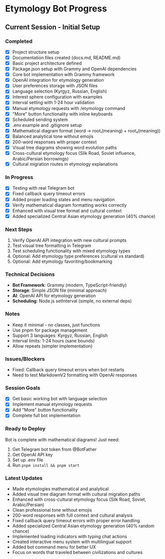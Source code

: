 # Etymology Bot Progress

## Current Session - Initial Setup

### Completed
- [x] Project structure setup
- [x] Documentation files created (docs.md, README.md)
- [x] Basic project architecture defined
- [x] Package.json setup with Grammy and OpenAI dependencies
- [x] Core bot implementation with Grammy framework
- [x] OpenAI integration for etymology generation
- [x] User preferences storage with JSON files
- [x] Language selection (Kyrgyz, Russian, English)
- [x] Interest sphere configuration with examples
- [x] Interval setting with 1-24 hour validation
- [x] Manual etymology requests with /etymology command
- [x] "More" button functionality with inline keyboards
- [x] Scheduled sending system
- [x] .env.example and .gitignore setup
- [x] Mathematical diagram format (word → root₁(meaning) + root₂(meaning))
- [x] Balanced analytical tone without emojis
- [x] 200-word responses with proper context
- [x] Visual tree diagrams showing word evolution paths
- [x] Cross-cultural etymology focus (Silk Road, Soviet influence, Arabic/Persian borrowings)
- [x] Cultural migration routes in etymology explanations

### In Progress
- [x] Testing with real Telegram bot
- [x] Fixed callback query timeout errors
- [x] Added proper loading states and menu navigation
- [x] Verify mathematical diagram formatting works correctly
- [x] Enhanced with visual tree format and cultural context
- [x] Added specialized Central Asian etymology generation (40% chance)

### Next Steps
1. Verify OpenAI API integration with new cultural prompts
2. Test visual tree formatting in Telegram
3. Test scheduling functionality with mixed etymology types
4. Optional: Add etymology type preferences (cultural vs standard)
5. Optional: Add etymology favoriting/bookmarking

### Technical Decisions
- **Bot Framework**: Grammy (modern, TypeScript-friendly)
- **Storage**: Simple JSON file (minimal approach)
- **AI**: OpenAI API for etymology generation
- **Scheduling**: Node.js setInterval (simple, no external deps)

### Notes
- Keep it minimal - no classes, just functions
- Use pnpm for package management
- Support 3 languages: Kyrgyz, Russian, English
- Interval limits: 1-24 hours (sane bounds)
- Allow repeats (simpler implementation)

### Issues/Blockers
- Fixed: Callback query timeout errors when bot restarts
- Need to test MarkdownV2 formatting with OpenAI responses

### Session Goals
- [x] Get basic working bot with language selection
- [x] Implement manual etymology requests
- [x] Add "More" button functionality
- [x] Complete full bot implementation

### Ready to Deploy
Bot is complete with mathematical diagrams! Just need:
1. Get Telegram bot token from @BotFather
2. Get OpenAI API key
3. Set up .env file
4. Run `pnpm install && pnpm start`

### Latest Updates
- Made etymologies mathematical and analytical
- Added visual tree diagram format with cultural migration paths
- Enhanced with cross-cultural etymology focus (Silk Road, Soviet, Arabic/Persian)
- Clean professional tone without emojis
- 200-word responses with full context and cultural analysis
- Fixed callback query timeout errors with proper error handling
- Added specialized Central Asian etymology generation (40% random chance)
- Implemented loading indicators with typing chat actions
- Created interactive menu system with multilingual support
- Added bot command menu for better UX
- Focus on words that traveled between civilizations and cultures